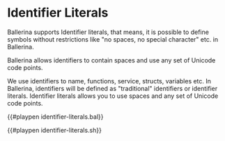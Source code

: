 # Identifier Literals

Ballerina supports Identifier literals, that means, it is possible to define symbols without restrictions like "no spaces, no special character" etc. in Ballerina.

Ballerina allows identifiers to contain spaces and use any set of Unicode code points.

We use identifiers to name, functions, service, structs, variables etc.
In Ballerina, identifiers will be defined as "traditional" identifiers or identifier literals.
Identifier literals allows you to use spaces and any set of Unicode code points. 

{{#playpen identifier-literals.bal}}

{{#playpen identifier-literals.sh}}